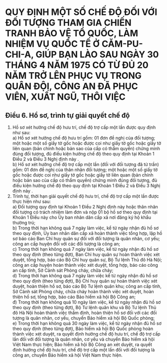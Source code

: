 # QUY ĐỊNH MỘT SỐ CHẾ ĐỘ ĐỐI VỚI ĐỐI TƯỢNG THAM GIA CHIẾN TRANH BẢO VỆ TỔ QUỐC, LÀM NHIỆM VỤ QUỐC TẾ Ở CĂM-PU-CHI-A, GIÚP BẠN LÀO SAU NGÀY 30 THÁNG 4 NĂM 1975 CÓ TỪ ĐỦ 20 NĂM TRỞ LÊN PHỤC VỤ TRONG QUÂN ĐỘI, CÔNG AN ĐÃ PHỤC VIÊN, XUẤT NGŨ, THÔI VIỆC

## Điều 6. Hồ sơ, trình tự giải quyết chế độ  
1. Hồ sơ xét hưởng chế độ hưu trí, chế độ trợ cấp một lần được quy định như sau:  
a) Hồ sơ xét hưởng chế độ hưu trí gồm: 01 đơn đề nghị của đối tượng; một hoặc một số giấy tờ gốc hoặc được coi như giấy tờ gốc hoặc giấy tờ liên quan (bản chính hoặc bản sao của cấp có thẩm quyền) chứng minh đúng đối tượng, đủ điều kiện hưởng chế độ theo quy định tại Khoản 1 Điều 2 và Điều 3 Nghị định này .  
b) Hồ sơ xét hưởng chế độ trợ cấp một lần (đối với đối tượng đã từ trần) gồm: 01 đơn đề nghị của thân nhân đối tượng; một hoặc một số giấy tờ gốc hoặc được coi như giấy tờ gốc hoặc giấy tờ liên quan (bản chính hoặc bản sao của cấp có thẩm quyền) chứng minh đúng đối tượng, đủ điều kiện hưởng chế độ theo quy định tại Khoản 1 Điều 2 và Điều 3 Nghị định này .  
2. Trình tự, thời hạn giải quyết chế độ hưu trí, chế độ trợ cấp một lần được thực hiện như sau:  
a) Đối tượng quy định tại Khoản 1 Điều 2 Nghị định này hoặc thân nhân đối tượng có trách nhiệm làm đơn và nộp 01 bộ hồ sơ theo quy định tại Khoản 1 Điều này cho Ủy ban nhân dân cấp xã nơi đăng ký hộ khẩu thường trú;  
b) Trong thời hạn không quá 7 ngày làm việc, kể từ ngày nhận đủ hồ sơ theo quy định, Ủy ban nhân dân cấp xã hoàn thành việc tổng hợp, lập hồ sơ báo cáo Ban Chỉ huy quân sự đối với đối tượng là quân nhân, cơ yếu; công an cấp huyện đối với các đối tượng là công an;  
c) Trong thời hạn không quá 7 ngày làm việc, kể từ ngày nhận đủ hồ sơ theo quy định (theo từng đợt), Ban Chỉ huy quân sự hoàn thành việc xét duyệt, tổng hợp, báo cáo Bộ Chỉ huy quân sự, Bộ Tư lệnh Thủ đô Hà Nội; công an cấp huyện hoàn thành việc xét duyệt, tổng hợp, báo cáo công an cấp tỉnh, Sở Cảnh sát Phòng cháy, chữa cháy;  
d) Trong thời hạn không quá 7 ngày làm việc kể từ ngày nhận đủ hồ sơ theo quy định (theo từng đợt), Bộ Chỉ huy quân sự hoàn thành việc xét duyệt, hoàn thiện hồ sơ, báo cáo Bộ Tư lệnh quân khu; công an cấp tỉnh, Sở Cảnh sát Phòng cháy, chữa cháy hoàn thành việc xét duyệt, hoàn thiện hồ sơ, tổng hợp, báo cáo Bảo hiểm xã hội Bộ Công an;  
đ) Trong thời hạn không quá 10 ngày làm việc, kể từ ngày nhận đủ hồ sơ theo quy định (theo từng đợt), Bộ Tư lệnh quân khu và Bộ Tư lệnh Thủ đô Hà Nội hoàn thành việc thẩm định, hoàn thiện hồ sơ đối với các đối tượng là quân nhân, cơ yếu, chuyển Bảo hiểm xã hội Bộ Quốc phòng;  
e) Trong thời hạn không quá 30 ngày làm việc, kể từ ngày nhận đủ hồ sơ theo quy định (theo từng đợt), Bảo hiểm xã hội Bộ Quốc phòng hoàn thành việc xét duyệt, ra quyết định hưởng chế độ hưu trí, chế độ trợ cấp lần đối với đối tượng là quân nhân, cơ yếu và chuyển Bảo hiểm xã hội Việt Nam thực hiện; Bảo hiểm xã hội Bộ Công an xét duyệt, ra quyết định hưởng chế độ hưu trí, chế độ trợ cấp một lần đối với đối tượng là công an, chuyển Bảo hiểm xã hội Việt Nam thực hiện.